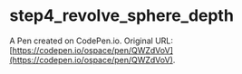 # step4_revolve_sphere_depth

A Pen created on CodePen.io. Original URL: [https://codepen.io/ospace/pen/QWZdVoV](https://codepen.io/ospace/pen/QWZdVoV).

